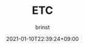 ---
aliases : ["posts","articles","blog","showcase","docs"]
title : "ETC"
author : "brinst"
tags : ["index"]
description : "내 생각들"
date: 2021-01-10T22:39:24+09:00
weight : 5
---